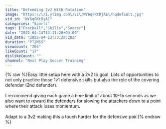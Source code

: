 ```yaml
---
title: "Defending 2v2 With Rotation"
image: "https:\/\/i.ytimg.com\/vi\/WY6qFKtRjAE\/hqdefault.jpg"
vid_id: "WY6qFKtRjAE"
categories: "Sports"
tags: ["Football","Skills","Soccer"]
date: "2022-04-14T14:11:20+03:00"
vid_date: "2022-04-13T23:28:20Z"
duration: "PT2M5S"
viewcount: "204"
likeCount: "17"
dislikeCount: ""
channel: "Next Play Soccer Training"
---
```

{% raw %}Easy little setup here with a 2v2 to goal. Lots of opportunities to not only practice those 1v1 defensive skills but also the role of the covering defender (2nd defender). <br /><br />I recommend giving each game a time limit of about 10-15 seconds as we also want to reward the defenders for slowing the attackers down to a point where their attack loses momentum.<br /><br />Adapt to a 3v2 making this a touch harder for the defensive pair.{% endraw %}

